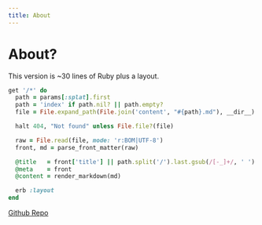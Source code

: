```yaml
---
title: About
---
```


# About?

This version is ~30 lines of Ruby plus a layout.

```ruby
get '/*' do
  path = params[:splat].first
  path = 'index' if path.nil? || path.empty?
  file = File.expand_path(File.join('content', "#{path}.md"), __dir__)

  halt 404, "Not found" unless File.file?(file)

  raw = File.read(file, mode: 'r:BOM|UTF-8')
  front, md = parse_front_matter(raw)

  @title   = front['title'] || path.split('/').last.gsub(/[-_]+/, ' ').split.map(&:capitalize).join(' ')
  @meta    = front
  @content = render_markdown(md)

  erb :layout
end
```

[Github Repo](https://github.com/bmehder/NostalgiaRB)